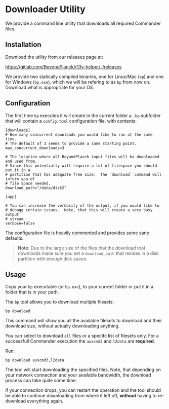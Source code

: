 # Downloader Utility

We provide a command line utility that downloads all required Commander
files.

## Installation

Download the utility from our releases page at:

https://gitlab.com/BeyondPlanck/r13y-helper/-/releases

We provide two statically compiled binaries, one for Linux/Mac (`bp`)
and one for Windows (`bp.exe`), which we will be refering to as `bp`
from now on. Download what is appropriate for your OS.

## Configuration

The first time `bp` executes it will create in the current folder a
`.bp` subfolder that will contain a `config.toml` configuration file,
with contents:

```
[downloads]
# How many concurrent downloads you would like to run at the same time.
# The default of 3 seems to provide a sane starting point.
max_concurrent_downloads=3

# The location where all BeyondPlanck input files will be downloaded and used from.
# Since this potentially will require a lot of filespace you should put it in a
# partition that has adequate free size.  The `download` command will inform you of
# file space needed.
download_path="/data/disk2"

[app]

# You can increase the verbosity of the output, if you would like to
# debugg certain issues.  Note, that this will create a very busy output
# stream
verbose=false
```

The configuration file is heavily commented and provides some sane
defaults.

> **Note**:  Due to the large size of the files that the download
  tool downloads make sure you set a `download_path` that resides in a
  disk partition with enough disk space.

## Usage

Copy your `bp` executable (or `bp.exe`),  to your current folder or put
it in a folder that is in your path.

The `bp` tool allows you to download multiple filesets:

`bp download`

This command will show you all the available filesets to download and
their download size, without actually downloading anything.

You can select to download `all` files or a specifc list of filesets
only. For a successfull Commander execution the `auxcmd3` and `l2data`
are **required**.

Run:

`bp download auxcmd3,l2data`

The tool will start downloading the specified files.  Note, that
depending on your network connection and your available bandwidth, the
download process can take quite some time.

If your connection drops, you can restart the operation and the tool
should be able to continue downloading from where it left off,
**without** having to re-download everything again.
